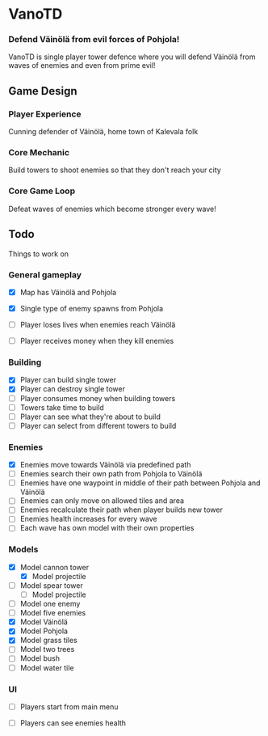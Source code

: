 # VanoTD
### Defend Väinölä from evil forces of Pohjola!
VanoTD is single player tower defence where you will defend Väinölä from waves of enemies and even from prime evil!

## Game Design
### Player Experience
Cunning defender of Väinölä, home town of Kalevala folk

### Core Mechanic
Build towers to shoot enemies so that they don't reach your city

### Core Game Loop
Defeat waves of enemies which become stronger every wave!

## Todo
Things to work on

### General gameplay
- [x] Map has Väinölä and Pohjola
- [x] Single type of enemy spawns from Pohjola
- [ ] Player loses lives when enemies reach Väinölä
- [ ] Player receives money when they kill enemies


### Building
- [x] Player can build single tower
- [x] Player can destroy single tower
- [ ] Player consumes money when building towers
- [ ] Towers take time to build
- [ ] Player can see what they're about to build
- [ ] Player can select from different towers to build
### Enemies
- [x] Enemies move towards Väinölä via predefined path
- [ ] Enemies search their own path from Pohjola to Väinölä
- [ ] Enemies have one waypoint in middle of their path between Pohjola and Väinölä
- [ ] Enemies can only move on allowed tiles and area
- [ ] Enemies recalculate their path when player builds new tower
- [ ] Enemies health increases for every wave
- [ ] Each wave has own model with their own properties

### Models
- [x] Model cannon tower
  - [x] Model projectile
- [ ] Model spear tower
  - [ ] Model projectile
- [ ] Model one enemy
- [ ] Model five enemies
- [x] Model Väinölä
- [x] Model Pohjola
- [x] Model grass tiles
- [ ] Model two trees
- [ ] Model bush
- [ ] Model water tile

### UI
- [ ] Players start from main menu
- [ ] Players can see enemies health

